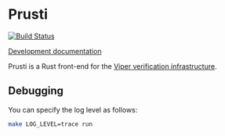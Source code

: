 # Prusti

[![Build Status][build_badge]][build_status]

[Development documentation][documentation]

Prusti is a Rust front-end for the [Viper verification
infrastructure](http://www.pm.inf.ethz.ch/research/viper.html).

[build_badge]: https://travis-ci.org/viperproject/prusti.svg
[build_status]: https://travis-ci.org/viperproject/prusti
[documentation]: https://viperproject.github.io/prusti/

## Debugging

You can specify the log level as follows:

```bash
make LOG_LEVEL=trace run
```

